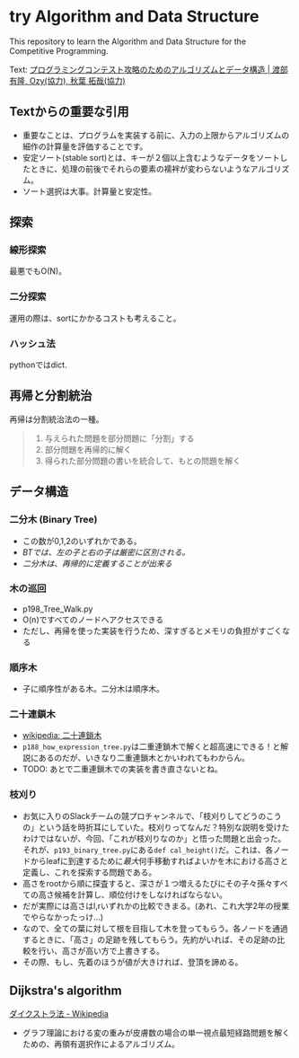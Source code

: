 # try Algorithm and Data Structure

This repository to learn the Algorithm and Data Structure for the Competitive Programming.

Text: [プログラミングコンテスト攻略のためのアルゴリズムとデータ構造 | 渡部 有隆, Ozy(協力), 秋葉 拓哉(協力)](https://www.amazon.co.jp/dp/4839952957/)


##  Textからの重要な引用
 - 重要なことは、プログラムを実装する前に、入力の上限からアルゴリズムの細作の計算量を評価することです。
 - 安定ソート(stable sort)とは、キーが２個以上含むようなデータをソートしたときに、処理の前後でそれらの要素の襦袢が変わらないようなアルゴリズム。
 - ソート選択は大事。計算量と安定性。
 
 
## 探索
### 線形探索
最悪でもO(N)。 

### 二分探索
運用の際は、sortにかかるコストも考えること。
 
### ハッシュ法
pythonではdict.

## 再帰と分割統治
再帰は分割統治法の一種。
> 1. 与えられた問題を部分問題に「分割」する
> 2. 部分問題を再帰的に解く
> 3. 得られた部分問題の書いを統合して、もとの問題を解く

## データ構造
### 二分木 (Binary Tree)
- この数が0,1,2のいずれかである。
- *BTでは、左の子と右の子は厳密に区別される。*
- *二分木は、再帰的に定義することが出来る*

### 木の巡回
- p198_Tree_Walk.py
- O(n)ですべてのノードへアクセスできる
- ただし、再帰を使った実装を行うため、深すぎるとメモリの負担がすごくなる

### 順序木
 - 子に順序性がある木。二分木は順序木。

### 二十連鎖木
- [wikipedia: 二十連鎖木](https://ja.wikipedia.org/wiki/二重連鎖木)
- `p188_how_expression_tree.py`は二重連鎖木で解くと超高速にできる！と解説にあるのだが、いきなり二重連鎖木とかいわれてもわからん。
- TODO: あとで二重連鎖木での実装を書き直さないとね。

### 枝刈り
 - お気に入りのSlackチームの競プロチャンネルで、「枝刈りしてどうのこうの」という話を時折耳にしていた。枝刈りってなんだ？特別な説明を受けたわけではないが、今回、「これが枝刈りなのか」と悟った問題と出会った。
 それが、`p193_binary_tree.py`にある`def cal_height()`だ。これは、各ノードからleafに到達するために*最大*何手移動すればよいかを木における高さと定義し、これを探索する問題である。
 - 高さをrootから順に探査すると、深さが１つ増えるたびにその子々孫々すべての高さ候補を計算し、順位付けをしなければならない。
 - だが実際には高さはl,rいずれかの比較できまる。(あれ、これ大学2年の授業でやらなかったっけ…)
 - なので、全ての葉に対して根を目指して木を登ってもらう。各ノードを通過するときに、「高さ」の足跡を残してもらう。先約がいれば、その足跡の比較を行い、高さが高い方で上書きする。
 - その際、もし、先着のほうが値が大きければ、登頂を諦める。

## Dijkstra's algorithm
[ダイクストラ法 - Wikipedia](https://ja.wikipedia.org/wiki/ダイクストラ法)
 - グラフ理論における変の重みが皮膚数の場合の単一視点最短経路問題を解くための、再領有選択作によるアルゴリズム。
